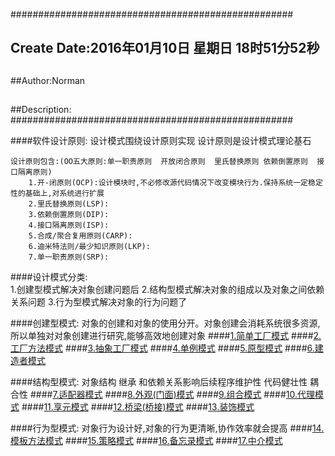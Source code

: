 ###################################################
## Create Date:2016年01月10日 星期日 18时51分52秒
##
##Author:Norman
##
##Description: 
###################################################

####软件设计原则:
    设计模式围绕设计原则实现
    设计原则是设计模式理论基石

    设计原则包含:(OO五大原则:单一职责原则  开放闭合原则  里氏替换原则 依赖倒置原则  接口隔离原则)
        1.开-闭原则(OCP):设计模块时,不必修改源代码情况下改变模块行为.保持系统一定稳定性的基础上,对系统进行扩展
        2.里氏替换原则(LSP):
        3.依赖倒置原则(DIP):
        4.接口隔离原则(ISP):
        5.合成/聚合复用原则(CARP):
        6.迪米特法则/最少知识原则(LKP):
        7.单一职责原则(SRP):
    
####设计模式分类:    
    1.创建型模式解决对象创建问题后
    2.结构型模式解决对象的组成以及对象之间依赖关系问题
    3.行为型模式解决对象的行为问题了

####创建型模式:
    对象的创建和对象的使用分开。对象创建会消耗系统很多资源,所以单独对对象创建进行研究,能够高效地创建对象
####[1.简单工厂模式](./SimpleFactoryPattern)
####[2.工厂方法模式](./FactoryMethod)
####[3.抽象工厂模式](./AbstractFactory)
####[4.单例模式](./Singleton)
####[5.原型模式](./PrototypePattern)
####[6.建造者模式](./Builder)

####结构型模式:
    对象结构 继承 和依赖关系影响后续程序维护性 代码健壮性 耦合性
####[7.适配器模式](./Adapter)
####[8.外观(门面)模式](./Facade)
####[9.组合模式](./Composite/)
####[10.代理模式](./Proxy/)
####[11.享元模式](./Flyweight/)
####[12.桥梁(桥接)模式](./Bridge/)
####[13.装饰模式](./Decorator/)

####行为型模式:
    对象行为设计好,对象的行为更清晰,协作效率就会提高
####[14.模板方法模式](./TemplateMethod)
####[15.策略模式](./StrategyPattern)
####[16.备忘录模式](./Memento)
####[17.中介模式](./Mediator)

